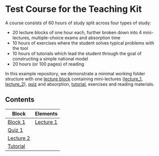 # Test Course for the Teaching Kit

A course consists of 60 hours of study split across four types of study:

- 20 lecture blocks of one hour each, further broken down into 4 mini-lectures, multiple-choice exams and absorption time
- 10 hours of exercises where the student solves typical problems with the tool
- 10 hours of tutorials which lead the student through the goal of constructing a simple national model
- 20 hours (or 100 pages) of reading

In this example repository, we demonstrate a minimal working folder structure with one [lecture block](./block_1/) containing mini-lectures ([lecture_1](./block_1/lecture_1.md),
[lecture_2](./block_1/lecture_2.md)), [quiz](/block_1/quiz_1.md) and absorption, [tutorial](./tutorial.md), exercises and reading materials.

## Contents

Block | Elements
--- | ---
[Block 1](block_1/readme.md) | [Lecture 1](block_1/lecture_1.md)
| [Quiz 1](block_1/quiz_1.md)
| [Lecture 2](block_1/lecture_2.md)
| [Tutorial](tutorial.md)